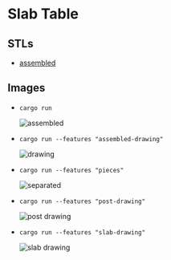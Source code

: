 # Slab Table

## STLs

- [assembled](stl/slab_table.stl)

## Images

- `cargo run`

  ![assembled](images/slab_table.png)

- `cargo run --features "assembled-drawing"`

  ![drawing](images/slab_table_drawing.png)

- `cargo run --features "pieces"`

  ![separated](images/pieces.png)

- `cargo run --features "post-drawing"`

  ![post drawing](images/post_drawing.png)

- `cargo run --features "slab-drawing"`

  ![slab drawing](images/slab_drawing.png)
